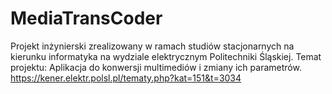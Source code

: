 # MediaTransCoder
Projekt inżynierski zrealizowany w ramach studiów stacjonarnych na kierunku informatyka na wydziale elektrycznym Politechniki Śląskiej.
Temat projektu: Aplikacja do konwersji multimediów i zmiany ich parametrów.
https://kener.elektr.polsl.pl/tematy.php?kat=151&t=3034
